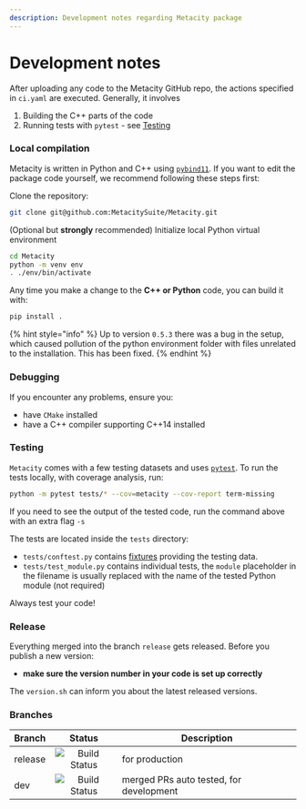 ```yaml
---
description: Development notes regarding Metacity package
---
```


# Development notes

After uploading any code to the Metacity GitHub repo, the actions specified in `ci.yaml` are executed. Generally, it involves&#x20;

1. Building the C++ parts of the code
2. Running tests with `pytest` - see [Testing](development.md#tests)

### Local compilation

Metacity is written in Python and C++ using [`pybind11`](https://github.com/pybind/pybind11). If you want to edit the package code yourself, we recommend following these steps first:&#x20;

Clone the repository:

```bash
git clone git@github.com:MetacitySuite/Metacity.git
```

(Optional but **strongly** recommended) Initialize local Python virtual environment

```bash
cd Metacity
python -m venv env
. ./env/bin/activate
```

Any time you make a change to the **C++ or Python** code, you can build it with:

```bash
pip install .
```

{% hint style="info" %}
Up to version `0.5.3` there was a bug in the setup, which caused pollution of the python environment folder with files unrelated to the installation. This has been fixed.
{% endhint %}

### Debugging

If you encounter any problems, ensure you:

* have `CMake` installed
* have a C++ compiler supporting C++14 installed

### Testing

`Metacity` comes with a few testing datasets and uses [`pytest`](https://docs.pytest.org/en/7.1.x/). To run the tests locally, with coverage analysis, run:

```bash
python -m pytest tests/* --cov=metacity --cov-report term-missing
```

If you need to see the output of the tested code, run the command above with an extra flag `-s`

The tests are located inside the `tests` directory:

* `tests/conftest.py` contains [fixtures](https://docs.pytest.org/en/6.2.x/fixture.html) providing the testing data.
* `tests/test_module.py` contains individual tests, the `module` placeholder in the filename is usually replaced with the name of the tested Python module (not required)

Always test your code!

### Release

Everything merged into the branch `release` gets released. Before you publish a new version:

* **make sure the version number in your code is set up correctly**

The `version.sh` can inform you about the latest released versions.

### Branches

| Branch  |                                                    Status                                                   | Description                             |
| ------- | :---------------------------------------------------------------------------------------------------------: | --------------------------------------- |
| release | ![Build Status](https://github.com/MetacitySuite/Metacity/workflows/Metacity%20CI/badge.svg?branch=release) | for production                          |
| dev     |   ![Build Status](https://github.com/MetacitySuite/Metacity/workflows/Metacity%20CI/badge.svg?branch=dev)   | merged PRs auto tested, for development |

